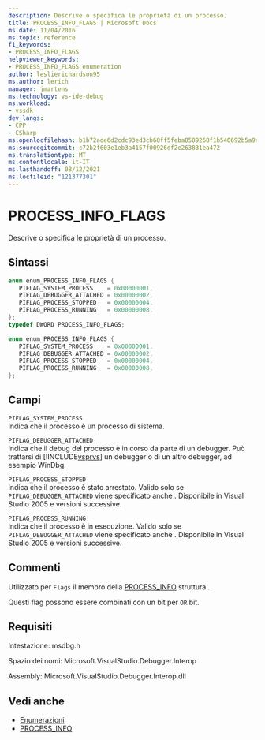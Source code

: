 ```yaml
---
description: Descrive o specifica le proprietà di un processo.
title: PROCESS_INFO_FLAGS | Microsoft Docs
ms.date: 11/04/2016
ms.topic: reference
f1_keywords:
- PROCESS_INFO_FLAGS
helpviewer_keywords:
- PROCESS_INFO_FLAGS enumeration
author: leslierichardson95
ms.author: lerich
manager: jmartens
ms.technology: vs-ide-debug
ms.workload:
- vssdk
dev_langs:
- CPP
- CSharp
ms.openlocfilehash: b1b72ade6d2cdc93ed3cb60ff5feba8589268f1b540692b5a9e8b3802ec31e89
ms.sourcegitcommit: c72b2f603e1eb3a4157f00926df2e263831ea472
ms.translationtype: MT
ms.contentlocale: it-IT
ms.lasthandoff: 08/12/2021
ms.locfileid: "121377301"
---
```

# <a name="process_info_flags"></a>PROCESS_INFO_FLAGS

Descrive o specifica le proprietà di un processo.

## <a name="syntax"></a>Sintassi

```cpp
enum enum_PROCESS_INFO_FLAGS { 
   PIFLAG_SYSTEM_PROCESS    = 0x00000001,
   PIFLAG_DEBUGGER_ATTACHED = 0x00000002,
   PIFLAG_PROCESS_STOPPED   = 0x00000004,
   PIFLAG_PROCESS_RUNNING   = 0x00000008,
};
typedef DWORD PROCESS_INFO_FLAGS;
```

```csharp
enum enum_PROCESS_INFO_FLAGS { 
   PIFLAG_SYSTEM_PROCESS    = 0x00000001,
   PIFLAG_DEBUGGER_ATTACHED = 0x00000002,
   PIFLAG_PROCESS_STOPPED   = 0x00000004,
   PIFLAG_PROCESS_RUNNING   = 0x00000008,
};
```

## <a name="fields"></a>Campi

`PIFLAG_SYSTEM_PROCESS`\
Indica che il processo è un processo di sistema.

`PIFLAG_DEBUGGER_ATTACHED`\
Indica che il debug del processo è in corso da parte di un debugger. Può trattarsi di [!INCLUDE[vsprvs](../../../code-quality/includes/vsprvs_md.md)] un debugger o di un altro debugger, ad esempio WinDbg.

`PIFLAG_PROCESS_STOPPED`\
Indica che il processo è stato arrestato. Valido solo se `PIFLAG_DEBUGGER_ATTACHED` viene specificato anche . Disponibile in Visual Studio 2005 e versioni successive.

`PIFLAG_PROCESS_RUNNING`\
Indica che il processo è in esecuzione. Valido solo se `PIFLAG_DEBUGGER_ATTACHED` viene specificato anche . Disponibile in Visual Studio 2005 e versioni successive.

## <a name="remarks"></a>Commenti

Utilizzato per `Flags` il membro della [PROCESS_INFO](../../../extensibility/debugger/reference/process-info.md) struttura .

Questi flag possono essere combinati con un bit per `OR` bit.

## <a name="requirements"></a>Requisiti

Intestazione: msdbg.h

Spazio dei nomi: Microsoft.VisualStudio.Debugger.Interop

Assembly: Microsoft.VisualStudio.Debugger.Interop.dll

## <a name="see-also"></a>Vedi anche

- [Enumerazioni](../../../extensibility/debugger/reference/enumerations-visual-studio-debugging.md)
- [PROCESS_INFO](../../../extensibility/debugger/reference/process-info.md)
